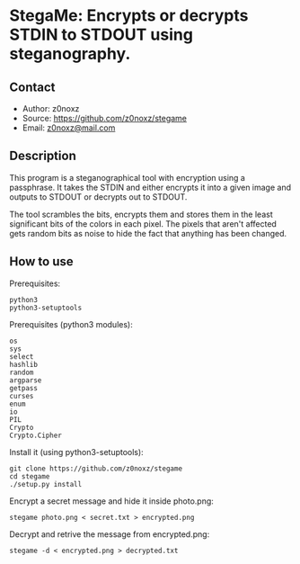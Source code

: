 StegaMe: Encrypts or decrypts STDIN to STDOUT using steganography.
==================================================================

Contact
-------
* Author: z0noxz
* Source: https://github.com/z0noxz/stegame
* Email: z0noxz@mail.com

Description
-----------
This program is a steganographical tool with encryption using a passphrase.
It takes the STDIN and either encrypts it into a given image and outputs to
STDOUT or decrypts out to STDOUT.

The tool scrambles the bits, encrypts them and stores them in the least
significant bits of the colors in each pixel. The pixels that aren't affected
gets random bits as noise to hide the fact that anything has been changed.

How to use
----------

Prerequisites:

	python3
	python3-setuptools

Prerequisites (python3 modules):

	os
	sys
	select
	hashlib
	random
	argparse
	getpass
	curses
	enum
	io
	PIL
	Crypto
	Crypto.Cipher

Install it (using python3-setuptools):

	git clone https://github.com/z0noxz/stegame
	cd stegame
	./setup.py install

Encrypt a secret message and hide it inside photo.png:

	stegame photo.png < secret.txt > encrypted.png

Decrypt and retrive the message from encrypted.png:

	stegame -d < encrypted.png > decrypted.txt

